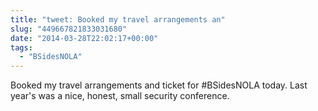 ```yaml
---
title: "tweet: Booked my travel arrangements an"
slug: "449667821833031680"
date: "2014-03-28T22:02:17+00:00"
tags:
  - "BSidesNOLA"
---
```

Booked my travel arrangements and ticket for #BSidesNOLA today. Last year's was a nice, honest, small security conference.
